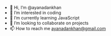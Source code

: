 - 👋 Hi, I’m @ayanadankhan
- 👀 I’m interested in coding
- 🌱 I’m currently learning JavaScript
- 💞️ I’m looking to collaborate on projects
- 📫 How to reach me ayanadankhan@gmail.com

<!---
ayanadankhan/ayanadankhan is a ✨ special ✨ repository because its `README.md` (this file) appears on your GitHub profile.
You can click the Preview link to take a look at your changes.
--->
